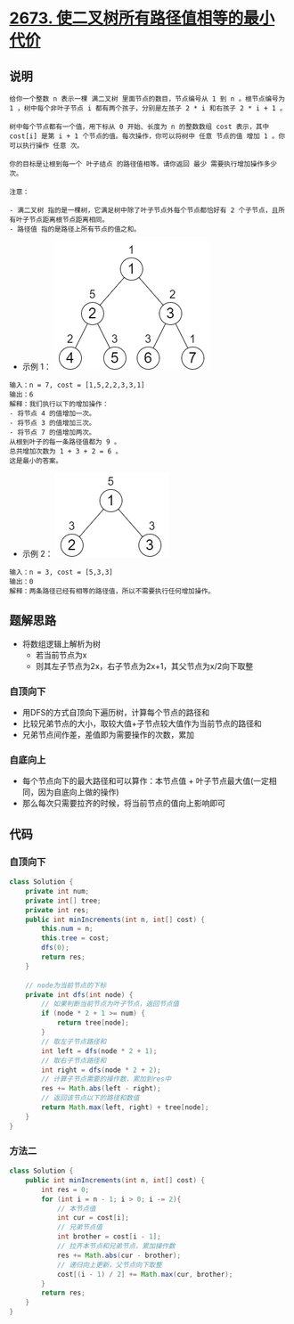 # [2673. 使二叉树所有路径值相等的最小代价](https://leetcode.cn/problems/make-costs-of-paths-equal-in-a-binary-tree/description/)

## 说明

```
给你一个整数 n 表示一棵 满二叉树 里面节点的数目，节点编号从 1 到 n 。根节点编号为 1 ，树中每个非叶子节点 i 都有两个孩子，分别是左孩子 2 * i 和右孩子 2 * i + 1 。

树中每个节点都有一个值，用下标从 0 开始、长度为 n 的整数数组 cost 表示，其中 cost[i] 是第 i + 1 个节点的值。每次操作，你可以将树中 任意 节点的值 增加 1 。你可以执行操作 任意 次。

你的目标是让根到每一个 叶子结点 的路径值相等。请你返回 最少 需要执行增加操作多少次。

注意：

- 满二叉树 指的是一棵树，它满足树中除了叶子节点外每个节点都恰好有 2 个子节点，且所有叶子节点距离根节点距离相同。
- 路径值 指的是路径上所有节点的值之和。
```

- 示例 1：
![alt text](image.png)
```
输入：n = 7, cost = [1,5,2,2,3,3,1]
输出：6
解释：我们执行以下的增加操作：
- 将节点 4 的值增加一次。
- 将节点 3 的值增加三次。
- 将节点 7 的值增加两次。
从根到叶子的每一条路径值都为 9 。
总共增加次数为 1 + 3 + 2 = 6 。
这是最小的答案。
```

- 示例 2：
![alt text](image-1.png)
```
输入：n = 3, cost = [5,3,3]
输出：0
解释：两条路径已经有相等的路径值，所以不需要执行任何增加操作。
```

## 题解思路

- 将数组逻辑上解析为树
  - 若当前节点为x
  - 则其左子节点为2x，右子节点为2x+1，其父节点为x/2向下取整

### 自顶向下

- 用DFS的方式自顶向下遍历树，计算每个节点的路径和
- 比较兄弟节点的大小，取较大值+子节点较大值作为当前节点的路径和
- 兄弟节点间作差，差值即为需要操作的次数，累加

### 自底向上

- 每个节点向下的最大路径和可以算作：本节点值 + 叶子节点最大值(一定相同，因为自底向上做的操作)
- 那么每次只需要拉齐的时候，将当前节点的值向上影响即可

## 代码

### 自顶向下

```Java
class Solution {
    private int num;
    private int[] tree;
    private int res;
    public int minIncrements(int n, int[] cost) {
        this.num = n;
        this.tree = cost;
        dfs(0);
        return res;
    }

    // node为当前节点的下标
    private int dfs(int node) {
        // 如果判断当前节点为叶子节点，返回节点值
        if (node * 2 + 1 >= num) {
            return tree[node];
        }
        // 取左子节点路径和
        int left = dfs(node * 2 + 1);
        // 取右子节点路径和
        int right = dfs(node * 2 + 2);
        // 计算子节点需要的操作数，累加到res中
        res += Math.abs(left - right);
        // 返回该节点以下的路径和数值
        return Math.max(left, right) + tree[node];
    }
}
```

### 方法二

```Java
class Solution {
    public int minIncrements(int n, int[] cost) {
        int res = 0;
        for (int i = n - 1; i > 0; i -= 2){
            // 本节点值
            int cur = cost[i];
            // 兄弟节点值
            int brother = cost[i - 1];
            // 拉齐本节点和兄弟节点，累加操作数
            res += Math.abs(cur - brother);
            // 递归向上更新，父节点向下取整
            cost[(i - 1) / 2] += Math.max(cur, brother);
        }
        return res;
    }
}
```

